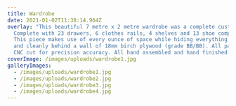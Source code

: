 ```yaml
---
title: Wardrobe
date: 2021-01-02T11:38:14.964Z
overlay: "This beautiful 7 metre x 2 metre wardrobe was a complete custom build.
  Complete with 23 drawers, 6 clothes rails, 4 shelves and 13 shoe compartments.
  This piece makes use of every ounce of space while hiding everything neatly
  and cleanly behind a wall of 18mm birch plywood (grade BB/BB). All parts are
  CNC cut for precision accuracy. All hand assembled and hand finished. "
coverImage: /images/uploads/wardrobe1.jpg
galleryImages:
  - /images/uploads/wardrobe1.jpg
  - /images/uploads/wardrobe2.jpg
  - /images/uploads/wardrobe3.jpg
  - /images/uploads/wardrobe4.jpg
---
```

